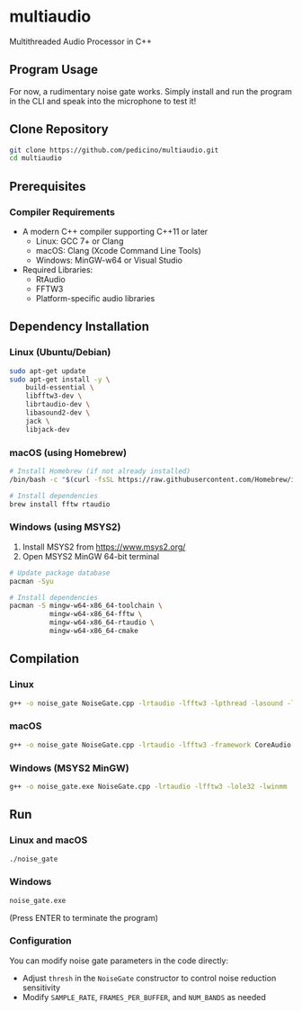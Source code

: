 # multiaudio
Multithreaded Audio Processor in C++

## Program Usage
For now, a rudimentary noise gate works.
Simply install and run the program in the CLI and speak into the microphone to test it!

## Clone Repository
```bash
git clone https://github.com/pedicino/multiaudio.git
cd multiaudio
```

## Prerequisites
### Compiler Requirements
- A modern C++ compiler supporting C++11 or later
  - Linux: GCC 7+ or Clang
  - macOS: Clang (Xcode Command Line Tools)
  - Windows: MinGW-w64 or Visual Studio
- Required Libraries:
  - RtAudio
  - FFTW3
  - Platform-specific audio libraries

## Dependency Installation

### Linux (Ubuntu/Debian)
```bash
sudo apt-get update
sudo apt-get install -y \
    build-essential \
    libfftw3-dev \
    librtaudio-dev \
    libasound2-dev \
    jack \
    libjack-dev
```

### macOS (using Homebrew)
```bash
# Install Homebrew (if not already installed)
/bin/bash -c "$(curl -fsSL https://raw.githubusercontent.com/Homebrew/install/HEAD/install.sh)"

# Install dependencies
brew install fftw rtaudio
```

### Windows (using MSYS2)
1. Install MSYS2 from https://www.msys2.org/
2. Open MSYS2 MinGW 64-bit terminal
```bash
# Update package database
pacman -Syu

# Install dependencies
pacman -S mingw-w64-x86_64-toolchain \
          mingw-w64-x86_64-fftw \
          mingw-w64-x86_64-rtaudio \
          mingw-w64-x86_64-cmake
```

## Compilation

### Linux
```bash
g++ -o noise_gate NoiseGate.cpp -lrtaudio -lfftw3 -lpthread -lasound -ljack
```

### macOS
```bash
g++ -o noise_gate NoiseGate.cpp -lrtaudio -lfftw3 -framework CoreAudio -framework CoreFoundation
```

### Windows (MSYS2 MinGW)
```bash
g++ -o noise_gate.exe NoiseGate.cpp -lrtaudio -lfftw3 -lole32 -lwinmm
```

## Run

### Linux and macOS
```bash
./noise_gate
```

### Windows
```bash
noise_gate.exe
```
(Press ENTER to terminate the program)

### Configuration
You can modify noise gate parameters in the code directly:
- Adjust `thresh` in the `NoiseGate` constructor to control noise reduction sensitivity
- Modify `SAMPLE_RATE`, `FRAMES_PER_BUFFER`, and `NUM_BANDS` as needed
